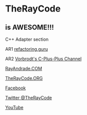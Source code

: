 # TheRayCode
## is AWESOME!!!
C++ Adapter section

AR1 [refactoring.guru](https://refactoring.guru/design-patterns/adapter/cpp/example)

AR2 [Vorbrodt's C-Plus-Plus Channel](https://youtu.be/5dfRV5uWLy4)

[RayAndrade.COM](https://www.RayAndrade.com)

[TheRayCode.ORG](https://www.TheRayCode.org)

[Facebook](https://www.facebook.com/TheRayCode/)

[Twitter @TheRayCode](https://www.twitter.com/TheRayCode/)

[YouTube](https://www.youtube.com/AndradeRay/)

